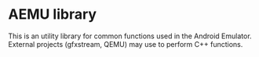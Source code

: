 # AEMU library

This is an utility library for common functions used in the Android Emulator.
External projects (gfxstream, QEMU) may use to perform C++ functions.
